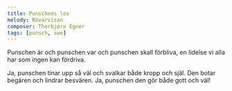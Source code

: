 ```yaml
---
title: Punschens lov
melody: Rövarvisan
composer: Thorbjørn Egner
tags: [punsch, swe]
---
```


Punschen är och punschen var
och punschen skall förbliva,
en lidelse vi alla har
som ingen kan fördriva.

Ja, punschen tinar upp så väl
och svalkar både kropp och själ.
Den botar begären
och lindrar besvären.
Ja, punschen den gör både gott och väl!
